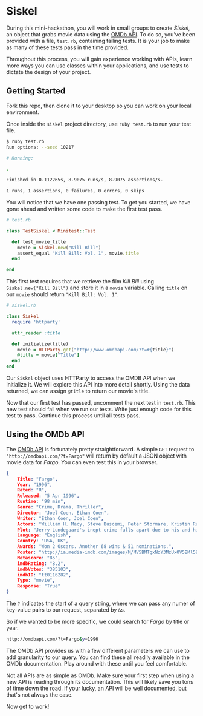 # Siskel

During this mini-hackathon, you will work in small groups to create *Siskel*, an object that grabs movie data using the [OMDb API](http://www.omdbapi.com/). To do so, you've been provided with a file, `test.rb`, containing failing tests. It is your job to make as many of these tests pass in the time provided.

Throughout this process, you will gain experience working with APIs, learn more ways you can use classes within your applications, and use tests to dictate the design of your project.

## Getting Started

Fork this repo, then clone it to your desktop so you can work on your local environment.

Once inside the `siskel` project directory, use `ruby test.rb` to run your test file.

```sh
$ ruby test.rb 
Run options: --seed 10217

# Running:

.

Finished in 0.112265s, 8.9075 runs/s, 8.9075 assertions/s.

1 runs, 1 assertions, 0 failures, 0 errors, 0 skips
```

You will notice that we have one passing test. To get you started, we have gone ahead and written some code to make the first test pass.

```ruby
# test.rb 

class TestSiskel < Minitest::Test

  def test_movie_title
    movie = Siskel.new("Kill Bill")
    assert_equal "Kill Bill: Vol. 1", movie.title
  end

end
```

This first test requires that we retrieve the film *Kill Bill* using `Siskel.new("Kill Bill")` and store it in a `movie` variable. Calling `title` on our `movie` should return `"Kill Bill: Vol. 1"`.

```ruby
# siskel.rb

class Siskel
  require 'httparty'

  attr_reader :title

  def initialize(title)
    movie = HTTParty.get("http://www.omdbapi.com/?t=#{title}")
    @title = movie["Title"]
  end
end
```

Our `Siskel` object uses HTTParty to access the OMDB API when we initialize it. We will explore this API into more detail shortly. Using the data returned, we can assign `@title` to return our movie's title.

Now that our first test has passed, uncomment the next test in `test.rb`. This new test should fail when we run our tests. Write just enough code for this test to pass. Continue this process until all tests pass.

## Using the OMDb API

The [OMDb API](http://www.omdbapi.com/) is fortunately pretty straightforward. A simple `GET` request to `"http://omdbapi.com/?t=Fargo"` will return by default a JSON object with movie data for *Fargo*. You can even test this in your browser.

```json
{
	Title: "Fargo",
	Year: "1996",
	Rated: "R",
	Released: "5 Apr 1996",
	Runtime: "98 min",
	Genre: "Crime, Drama, Thriller",
	Director: "Joel Coen, Ethan Coen",
	Writer: "Ethan Coen, Joel Coen",
	Actors: "William H. Macy, Steve Buscemi, Peter Stormare, Kristin Rudrüd",
	Plot: "Jerry Lundegaard's inept crime falls apart due to his and his henchmen's bungling and the persistent police work of the quite pregnant Marge Gunderson.",
	Language: "English",
	Country: "USA, UK",
	Awards: "Won 2 Oscars. Another 68 wins & 51 nominations.",
	Poster: "http://ia.media-imdb.com/images/M/MV5BMTgxNzY3MzUxOV5BMl5BanBnXkFtZTcwMDA0NjMyNA@@._V1_SX300.jpg",
	Metascore: "85",
	imdbRating: "8.2",
	imdbVotes: "385103",
	imdbID: "tt0116282",
	Type: "movie",
	Response: "True"
}
```

The `?` indicates the start of a query string, where we can pass any numer of key-value pairs to our request, separated by `&`s.

So if we wanted to be more specific, we could search for *Fargo* by title or year.

```sh
http://omdbapi.com/?t=Fargo&y=1996
```

The OMDb API provides us with a few different parameters we can use to add granularity to our query. You can find these all readily available in the OMDb documentation. Play around with these until you feel comfortable.

Not all APIs are as simple as OMDb. Make sure your first step when using a new API is reading through its documentation. This will likely save you tons of time down the road. If your lucky, an API will be well documented, but that's not always the case.

Now get to work!
